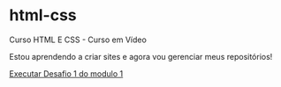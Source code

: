# html-css
 Curso HTML E CSS - Curso em Vídeo

Estou aprendendo a criar sites e agora vou gerenciar meus repositórios!

<a href = "https://kevindevdbs.github.io/html-css/Modulo 1/Desafios/desafio 1">Executar Desafio 1 do modulo 1

